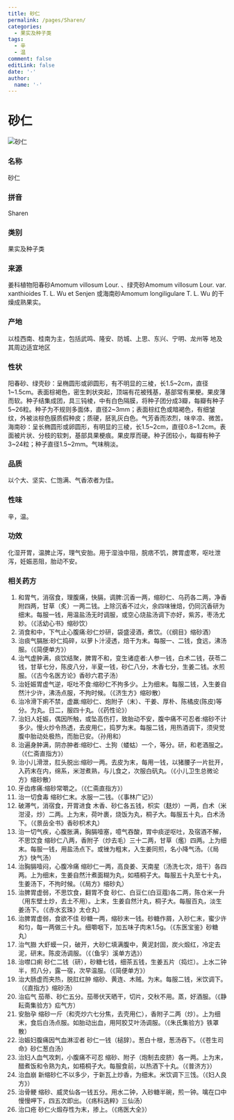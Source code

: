 ```yaml
---
title: 砂仁
permalink: /pages/Sharen/
categories: 
  - 果实及种子类
tags: 
  - 辛
  - 温
comment: false
editLink: false
date: '·'
author: 
  name: '·'
---
```

# 砂仁

![砂仁](https://image.zhongyibaike.com/image/%E7%A0%82%E4%BB%81/%E7%A0%82%E4%BB%81.jpg)

<!-- more -->
### 名称
砂仁

### 拼音
Sharen

### 类别
果实及种子类

### 来源
姜科植物阳春砂Amomum villosum Lour. 、绿壳砂Amomum villosum Lour. var. xanthioides T. L. Wu et Senjen 或海南砂Amomum longiligulare T. L. Wu 的干燥成熟果实。

### 产地
以桂西南、桂南为主，包括武鸣、隆安、防城、上思、东兴、宁明、龙州等
地及其周边适宜地区

### 性状
阳春砂、绿壳砂：呈椭圆形或卵圆形，有不明显的三棱，长1.5~2cm，直径1~1.5cm。表面棕褐色，密生刺状突起，顶端有花被残基，基部常有果梗。果皮薄而软。种子结集成团，具三钝棱，中有白色隔膜，将种子团分成3瓣，每瓣有种子5~26粒。种子为不规则多面体，直径2~3mm；表面棕红色或暗褐色，有细皱纹，外被淡棕色膜质假种皮；质硬，胚乳灰白色。气芳香而浓烈，味辛凉、微苦。
海南砂：呈长椭圆形或卵圆形，有明显的三棱，长1.5~2cm，直径0.8~1.2cm。表面被片状、分枝的软刺，基部具果梗痕。果皮厚而硬。种子团较小，每瓣有种子3~24粒；种子直径1.5~2mm。气味稍淡。

### 品质
以个大、坚实、仁饱满、气香浓者为佳。

### 性味
辛，温。

### 功效
化湿开胃，温脾止泻，理气安胎。用于湿浊中阻，脘痞不饥，脾胃虚寒，呕吐泄泻，妊娠恶阻，胎动不安。

### 相关药方
1. 和胃气，消宿食，理腹痛，快膈，调脾:沉香一两，缩砂仁、乌药各二两，净香附四两，甘草（炙）一两二钱。上除沉香不过火，余四味锉焙，仍同沉香研为细末。每服一钱，用温盐汤无时调服，或空心烧盐汤调下亦好，紫苏，枣汤尤妙。（《活幼心书》缩砂饮）
2. 消食和中，下气止心腹痛:砂仁炒研，袋盛浸酒，煮饮。（《纲目》缩砂酒）
3. 治痰气膈胀:砂仁捣碎，以萝卜汁浸透，焙干为末。每服一、二钱，食远，沸汤服。（《简便单方》）
4. 治气虚肿满，痰饮结聚，脾胃不和，变生诸症者:人参一钱，白术二钱，茯苓二钱，甘草七分，陈皮八分，半夏一钱，砂仁八分，木香七分，生姜二钱。水煎服。（《古今名医方论》香砂六君子汤）
5. 治妊娠胃虚气逆，呕吐不食:缩砂仁不拘多少。上为细末。每服二钱，入生姜自然汁少许，沸汤点服，不拘时候。（《济生方》缩砂散）
6. 治冷滑下痢不禁，虚羸:缩砂仁、炮附子（末）、干姜、厚朴、陈橘皮(陈皮)等分。为丸。日二，服四十丸。（《药性论》）
7. 治妇人妊娠，偶因所触，或坠高伤打，致胎动不安，腹中痛不可忍者:缩砂不计多少。慢火炒令热透，去皮用仁，捣罗为末。每服二钱，用热酒调下，须臾觉腹中胎动处极热，而胎已安。（孙用和）
8. 治遍身肿满，阴亦肿者:缩砂仁、土狗（蝼蛄）一个，等分。研，和老酒服之。（《仁斋直指方》）
9. 治小儿滑泄，肛头脱出:缩砂一两。去皮为末，每用一钱，以猪腰子一片批开，入药末在内，绵系，米泔煮熟，与儿食之，次服白矾丸。（《小儿卫生总微论方》缩砂散）
10. 牙齿疼痛:缩砂常嚼之。（《仁斋直指方》）
11. 治一切食毒 缩砂仁末。水服一二钱。（《事林广记》）
12. 破滞气，消宿食，开胃进食 木香、砂仁各五钱，枳实（麸炒）一两，白术（米泔浸，炒）二两。上为末，荷叶裹，烧饭为丸，桐子大。每服五十丸，白术汤下。（《景岳全书》香砂枳术丸）
13. 治一切气疾，心腹胀满，胸膈噎塞，噫气吞酸，胃中痰逆呕吐，及宿酒不解，不思饮食 缩砂仁八两，香附子（炒去毛）三十二两，甘草（爁）四两。上为细末。每服一钱，用盐汤点下。或锉为粗末，入生姜同煎，名小降气汤。（《局方》快气汤）
14. 治胸膈噎闷，心腹冷痛 缩砂仁一两，高良姜、天南星（汤洗七次，焙干）各四两。上为细末，生姜自然汁煮面糊为丸，如梧桐子大。每服五十丸至七十丸，生姜汤下，不拘时候。（《局方》缩砂丸）
15. 治脾胃虚弱，不思饮食，翻胃不食 砂仁、白豆仁(白豆蔻)各二两，陈仓米一升（用东壁土炒，去土不用）。上末，生姜自然汁丸，桐子大。每服百丸，淡生姜汤下。（《赤水玄珠》太仓丸）
16. 治脾胃虚弱，食欲不佳 砂糖一两，缩砂末一钱。砂糖作屑，入砂仁末，蜜少许和匀，每一两做三十丸。细嚼咽下，加五味子肉末1.5g。（《东医宝鉴》砂糖丸）
17. 治气臌 大虾蟆一只，破开，大砂仁填满腹中，黄泥封固，炭火煅红，冷定去泥，研末。陈皮汤调服。（《（鱼孚）溪单方选》）
18. 治噤口痢 砂仁二钱（研），砂糖七钱，细茶五钱，生姜五片（捣烂）。上水二钟半，煎八分，露一宿，次早温服。（《简便单方》）
19. 治大肠虚而夹热，脱肛红肿 缩砂、黄连、木贼。为末。每服二钱，米饮调下。（《直指方》缩砂汤）
20. 治疝气 茄蒂、砂仁五分。茄蒂伏天晒干，切片，交秋不用。蒸，好酒服。（《静耘斋集验方》疝气方）
21. 安胎孕 缩砂一斤（和壳炒六七分焦，去壳用仁），香附子二两（炒）。上为细末，食后白汤点服。如胎动出血，用阿胶艾叶汤调服。（《朱氏集验方》铁罩散）
22. 治娠妇腹痛因气血淋涩者 砂仁一钱（槌辞）。葱白十根，葱汤吞下。（《苍生司命》砂仁葱白汤）
23. 治妇人血气攻刺，小腹痛不可忍 缩砂、附子（炮制去皮脐）各一两。上为末，醋煮饭和令熟为丸，如梧桐子大。每服食前，以热酒下十丸。（《普济方》）
24. 治血崩 新缩砂仁不以多少，于新瓦上炒香，为细末。米饮调下三饯。（《妇人良方》）
25. 治骨鲠 缩砂、威灵仙各一钱五分。用水二钟，入砂糖半碗，煎一钟。噙在口中慢慢呷下，四五次即出。（《疡科选粹》三仙汤）
26. 治口疮 砂仁火煅存性为末，掺上。（《疡医大全》）